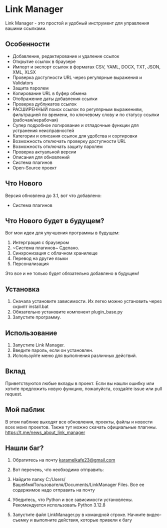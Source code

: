 # Link Manager

Link Manager - это простой и удобный инструмент для управления вашими ссылками.

## Особенности

* Добавление, редактирование и удаление ссылок
* Открытие ссылок в браузере
* Импорт и экспорт ссылок в форматах CSV, YAML, DOCX, TXT, JSON, XML, XLSX
* Проверка доступности URL через регулярные выражения и Validators
* Защита паролем
* Копирование URL в буфер обмена
* Отображение даты добавления ссылки
* Проверка дубликатов ссылок
* РАСШИРЕННЫЙ поиск ссылок по регулярным выражениям, фильтрацией по времени, по ключевому слову и по статусу ссылки (рабочая/нерабочая)
* Супер подробное логирование и отладочные функции для устранения неисправностей
* Категории и описания ссылок для удобства и сортировки
* Возможность отключать проверку доступности URL
* Возможность отключать защиту паролем
* Проверка актуальной версии
* Описания для обновлений
* Система плагинов
* Open-Source проект

## Что Нового


Версия обновлена до 3.1, вот что добавлено:


+ Система плагинов

## Что Нового будет в будущем?

Вот мои идеи для улучшения программы в будущем:
1. Интерграция с браузером
2. ~Система плагинов~ Сделано.
3. Синхронизация с облачном хранилеще
4. Перевод на другие языки
5. Персонализация

Это все и не только будет обязательно добавлено в будущем!

## Установка

1.  Сначала установите зависимости. Их легко можно установить через скрипт install.bat
2.  Обязательно установите компонент plugin_base.py
3.  Запустите программу. 

## Использование

1.  Запустите Link Manager.
2.  Введите пароль, если он установлен.
3.  Используйте меню для выполнения различных действий.

## Вклад

Приветствуются любые вклады в проект. Если вы нашли ошибку или хотите предложить новую функцию, пожалуйста, создайте issue или pull request.



## Мой паблик

В этом паблике выходят все обновления, проекты, файлы и новости всех моих проектов. Также тут можно скачать официальные плагины. https://t.me/news_about_link_manager



## Нашли баг?

1. Обратитесь на почту karamelkafe23@gmail.com
2. Вот перечень, что необходимо отправить:

1. Найдите папку C:/Users/ВашеИмяПользователя/Documents/LinkManager Files. Все ее содержимое надо отправить на почту
2. Убедитесь, что Python и все зависимости установлены. Рекомендуется использовать Python 3.12.8
3. Запустите файл LinkManager.py в командной строке. Начните видео-съемку и выполните действия, которые привели к багу




